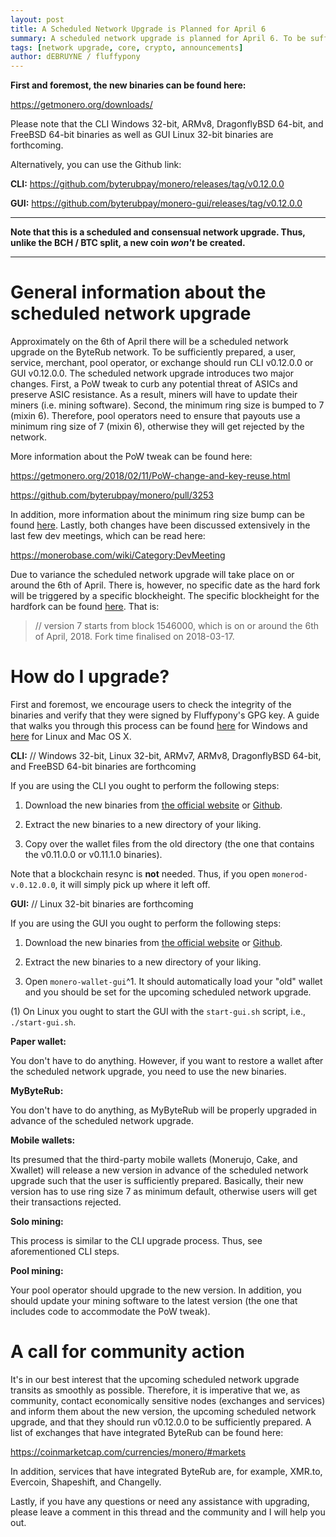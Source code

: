 ```yaml
---
layout: post
title: A Scheduled Network Upgrade is Planned for April 6
summary: A scheduled network upgrade is planned for April 6. To be sufficiently prepared, please run CLI v0.12.0.0 or GUI v0.12.0.0
tags: [network upgrade, core, crypto, announcements]
author: dEBRUYNE / fluffypony
---
```


**First and foremost, the new binaries can be found here:**  

https://getmonero.org/downloads/  

Please note that the CLI Windows 32-bit, ARMv8, DragonflyBSD 64-bit, and FreeBSD 64-bit binaries as well as GUI Linux 32-bit binaries are forthcoming.  

Alternatively, you can use the Github link:  

**CLI:** https://github.com/byterubpay/monero/releases/tag/v0.12.0.0  

**GUI:** https://github.com/byterubpay/monero-gui/releases/tag/v0.12.0.0  

--------------  

**Note that this is a scheduled and consensual network upgrade. Thus, unlike the BCH / BTC split, a new coin *won't* be created.**  

-------------  

# General information about the scheduled network upgrade  

Approximately on the 6th of April there will be a scheduled network upgrade on the ByteRub network. To be sufficiently prepared, a user, service, merchant, pool operator, or exchange should run CLI v0.12.0.0 or GUI v0.12.0.0. The scheduled network upgrade introduces two major changes. First, a PoW tweak to curb any potential threat of ASICs and preserve ASIC resistance. As a result, miners will have to update their miners (i.e. mining software). Second, the minimum ring size is bumped to 7 (mixin 6). Therefore, pool operators need to ensure that payouts use a minimum ring size of 7 (mixin 6), otherwise they will get rejected by the network.  

More information about the PoW tweak can be found here:  

https://getmonero.org/2018/02/11/PoW-change-and-key-reuse.html  

https://github.com/byterubpay/monero/pull/3253  

In addition, more information about the minimum ring size bump can be found [here](https://github.com/byterubpay/monero/issues/3035). Lastly, both changes have been discussed extensively in the last few dev meetings, which can be read here:  

https://monerobase.com/wiki/Category:DevMeeting  

Due to variance the scheduled network upgrade will take place on or around the 6th of April. There is, however, no specific date as the hard fork will be triggered by a specific blockheight. The specific blockheight for the hardfork can be found [here](https://github.com/byterubpay/monero/blob/master/src/cryptonote_core/blockchain.cpp#L110-L111). That is:  

> // version 7 starts from block 1546000, which is on or around the 6th of April, 2018. Fork time finalised on 2018-03-17.  

# How do I upgrade?  

First and foremost, we encourage users to check the integrity of the binaries and verify that they were signed by Fluffypony's GPG key. A guide that walks you through this process can be found [here](https://github.com/qubenix/monero-site/blob/7edf03f77d4c4e9fcd11bfd3de68440e5322279b/_i18n/en/resources/user-guides/verification-windows-beginner.md) for Windows and [here](https://github.com/qubenix/monero-documentation/blob/qubenix-verify/binary-verification.md) for Linux and Mac OS X.  

**CLI:**  // Windows 32-bit, Linux 32-bit, ARMv7, ARMv8, DragonflyBSD 64-bit, and FreeBSD 64-bit binaries are forthcoming  

If you are using the CLI you ought to perform the following steps:  

1. Download the new binaries from [the official website](https://getmonero.org/downloads/) or [Github](https://github.com/byterubpay/monero/releases/tag/v0.12.0.0).  

2. Extract the new binaries to a new directory of your liking.  

3. Copy over the wallet files from the old directory (the one that contains the v0.11.0.0 or v0.11.1.0 binaries).  

Note that a blockchain resync is **not** needed. Thus, if you open `monerod-v.0.12.0.0`, it will simply pick up where it left off.  

**GUI:**  // Linux 32-bit binaries are forthcoming  

If you are using the GUI you ought to perform the following steps:  

1. Download the new binaries from [the official website](https://getmonero.org/downloads/) or [Github](https://github.com/byterubpay/monero-gui/releases/tag/v0.12.0.0).  

2. Extract the new binaries to a new directory of your liking.  

3. Open `monero-wallet-gui`^1. It should automatically load your "old" wallet and you should be set for the upcoming scheduled network upgrade.  

(1) On Linux you ought to start the GUI with the `start-gui.sh` script, i.e., `./start-gui.sh`.  

**Paper wallet:**  

You don't have to do anything. However, if you want to restore a wallet after the scheduled network upgrade, you need to use the new binaries.  

**MyByteRub:**  

You don't have to do anything, as MyByteRub will be properly upgraded in advance of the scheduled network upgrade.  

**Mobile wallets:**  

Its presumed that the third-party mobile wallets (Monerujo, Cake, and Xwallet) will release a new version in advance of the scheduled network upgrade such that the user is sufficiently prepared. Basically, their new version has to use ring size 7 as minimum default, otherwise users will get their transactions rejected.  

**Solo mining:**  

This process is similar to the CLI upgrade process. Thus, see aforementioned CLI steps.  

**Pool mining:**  

Your pool operator should upgrade to the new version. In addition, you should update your mining software to the latest version (the one that includes code to accommodate the PoW tweak).  

# A call for community action  

It's in our best interest that the upcoming scheduled network upgrade transits as smoothly as possible. Therefore, it is imperative that we, as community, contact economically sensitive nodes (exchanges and services) and inform them about the new version, the upcoming scheduled network upgrade, and that they should run v0.12.0.0 to be sufficiently prepared. A list of exchanges that have integrated ByteRub can be found here:  

https://coinmarketcap.com/currencies/monero/#markets  

In addition, services that have integrated ByteRub are, for example, XMR.to, Evercoin, Shapeshift, and Changelly.  

Lastly, if you have any questions or need any assistance with upgrading, please leave a comment in this thread and the community and I will help you out.  
